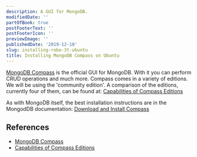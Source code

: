 ```yaml
---
description: A GUI for MongoDB.
modifiedDate: ''
partOfBook: true
postFooterText: ''
postFooterIcon: ''
previewImage: ''
publishedDate: '2019-12-10'
slug: installing-robo-3t-ubuntu
title: Installing MongoDB Compass on Ubuntu
---
```


[MongoDB Compass](https://www.mongodb.com/products/compass) is the official GUI for MongoDB. With it you can perform CRUD operations and much more. Compass comes in a variety of editions. We will be using the 'community edition'. A comparison of the editions, currently four of them, can be found at: [Capabilities of Compass Editions](https://docs.mongodb.com/compass/master/#capabilities-of-compass-short-editions)

As with MongoDB itself, the best installation instructions are in the MongodDB documentation: [Download and Install Compass](https://docs.mongodb.com/compass/master/install/)

## References
- [MongoDB Compass](https://www.mongodb.com/products/compass)
- [Capabilities of Compass Editions](https://docs.mongodb.com/compass/master/#capabilities-of-compass-short-editions)

